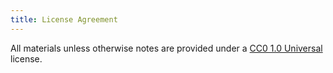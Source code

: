 ```yaml
---
title: License Agreement
---
```

All materials unless otherwise notes are provided under a [CC0 1.0 Universal](https://creativecommons.org/publicdomain/zero/1.0/) license.